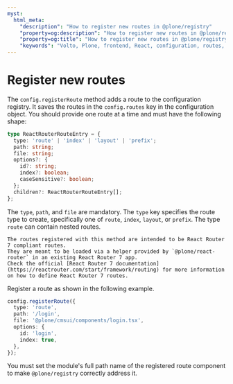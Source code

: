 ```yaml
---
myst:
  html_meta:
    "description": "How to register new routes in @plone/registry"
    "property=og:description": "How to register new routes in @plone/registry"
    "property=og:title": "How to register new routes in @plone/registry"
    "keywords": "Volto, Plone, frontend, React, configuration, routes, React Router"
---
```


# Register new routes

The `config.registerRoute` method adds a route to the configuration registry.
It saves the routes in the `config.routes` key in the configuration object.
You should provide one route at a time and must have the following shape:

```ts
type ReactRouterRouteEntry = {
  type: 'route' | 'index' | 'layout' | 'prefix';
  path: string;
  file: string;
  options?: {
    id?: string;
    index?: boolean;
    caseSensitive?: boolean;
  };
  children?: ReactRouterRouteEntry[];
};
```

The `type`, `path`, and `file` are mandatory.
The `type` key specifies the route type to create, specifically one of `route`, `index`, `layout`, or `prefix`.
The type `route` can contain nested routes.

```{info}
The routes registered with this method are intended to be React Router 7 compliant routes.
They are meant to be loaded via a helper provided by `@plone/react-router` in an existing React Router 7 app.
Check the official [React Router 7 documentation](https://reactrouter.com/start/framework/routing) for more information on how to define React Router 7 routes.
```

Register a route as shown in the following example.

```ts
config.registerRoute({
  type: 'route',
  path: '/login',
  file: '@plone/cmsui/components/login.tsx',
  options: {
    id: 'login',
    index: true,
  },
});
```

You must set the module's full path name of the registered route component to make `@plone/registry` correctly address it.

